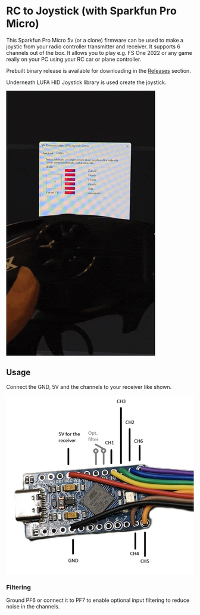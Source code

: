 # RC to Joystick (with Sparkfun Pro Micro)

This Sparkfun Pro Micro 5v (or a clone) firmware can be used to make a joystic from your radio controller transmitter and receiver. It supports 6 channels out of the box. It allows you to play e.g. FS One 2022 or any game really on your PC using your RC car or plane controller.

Prebuilt binary release is available for downloading in the [Releases](https://github.com/veikkos/rc-to-joystick/releases) section.

Underneath LUFA HID Joystick library is used create the joystick.

![Demo](./media/demo.gif)

## Usage

Connect the GND, 5V and the channels to your receiver like shown.

![Picture](./media/pinout.jpg)

### Filtering

Ground PF6 or connect it to PF7 to enable optional input filtering to reduce noise in the channels.

